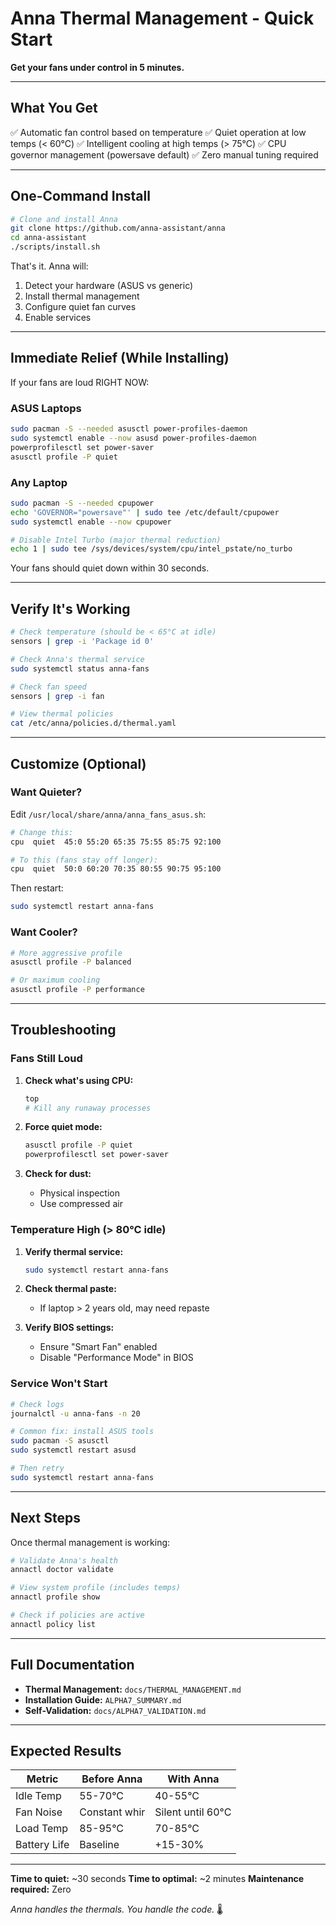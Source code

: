 # Anna Thermal Management - Quick Start

**Get your fans under control in 5 minutes.**

---

## What You Get

✅ Automatic fan control based on temperature
✅ Quiet operation at low temps (< 60°C)
✅ Intelligent cooling at high temps (> 75°C)
✅ CPU governor management (powersave default)
✅ Zero manual tuning required

---

## One-Command Install

```bash
# Clone and install Anna
git clone https://github.com/anna-assistant/anna
cd anna-assistant
./scripts/install.sh
```

That's it. Anna will:
1. Detect your hardware (ASUS vs generic)
2. Install thermal management
3. Configure quiet fan curves
4. Enable services

---

## Immediate Relief (While Installing)

If your fans are loud RIGHT NOW:

### ASUS Laptops

```bash
sudo pacman -S --needed asusctl power-profiles-daemon
sudo systemctl enable --now asusd power-profiles-daemon
powerprofilesctl set power-saver
asusctl profile -P quiet
```

### Any Laptop

```bash
sudo pacman -S --needed cpupower
echo 'GOVERNOR="powersave"' | sudo tee /etc/default/cpupower
sudo systemctl enable --now cpupower

# Disable Intel Turbo (major thermal reduction)
echo 1 | sudo tee /sys/devices/system/cpu/intel_pstate/no_turbo
```

Your fans should quiet down within 30 seconds.

---

## Verify It's Working

```bash
# Check temperature (should be < 65°C at idle)
sensors | grep -i 'Package id 0'

# Check Anna's thermal service
sudo systemctl status anna-fans

# Check fan speed
sensors | grep -i fan

# View thermal policies
cat /etc/anna/policies.d/thermal.yaml
```

---

## Customize (Optional)

### Want Quieter?

Edit `/usr/local/share/anna/anna_fans_asus.sh`:

```bash
# Change this:
cpu  quiet  45:0 55:20 65:35 75:55 85:75 92:100

# To this (fans stay off longer):
cpu  quiet  50:0 60:20 70:35 80:55 90:75 95:100
```

Then restart:

```bash
sudo systemctl restart anna-fans
```

### Want Cooler?

```bash
# More aggressive profile
asusctl profile -P balanced

# Or maximum cooling
asusctl profile -P performance
```

---

## Troubleshooting

### Fans Still Loud

1. **Check what's using CPU:**
   ```bash
   top
   # Kill any runaway processes
   ```

2. **Force quiet mode:**
   ```bash
   asusctl profile -P quiet
   powerprofilesctl set power-saver
   ```

3. **Check for dust:**
   - Physical inspection
   - Use compressed air

### Temperature High (> 80°C idle)

1. **Verify thermal service:**
   ```bash
   sudo systemctl restart anna-fans
   ```

2. **Check thermal paste:**
   - If laptop > 2 years old, may need repaste

3. **Verify BIOS settings:**
   - Ensure "Smart Fan" enabled
   - Disable "Performance Mode" in BIOS

### Service Won't Start

```bash
# Check logs
journalctl -u anna-fans -n 20

# Common fix: install ASUS tools
sudo pacman -S asusctl
sudo systemctl restart asusd

# Then retry
sudo systemctl restart anna-fans
```

---

## Next Steps

Once thermal management is working:

```bash
# Validate Anna's health
annactl doctor validate

# View system profile (includes temps)
annactl profile show

# Check if policies are active
annactl policy list
```

---

## Full Documentation

- **Thermal Management:** `docs/THERMAL_MANAGEMENT.md`
- **Installation Guide:** `ALPHA7_SUMMARY.md`
- **Self-Validation:** `docs/ALPHA7_VALIDATION.md`

---

## Expected Results

| Metric | Before Anna | With Anna |
|--------|-------------|-----------|
| Idle Temp | 55-70°C | 40-55°C |
| Fan Noise | Constant whir | Silent until 60°C |
| Load Temp | 85-95°C | 70-85°C |
| Battery Life | Baseline | +15-30% |

---

**Time to quiet:** ~30 seconds
**Time to optimal:** ~2 minutes
**Maintenance required:** Zero

*Anna handles the thermals. You handle the code.* 🌡️
